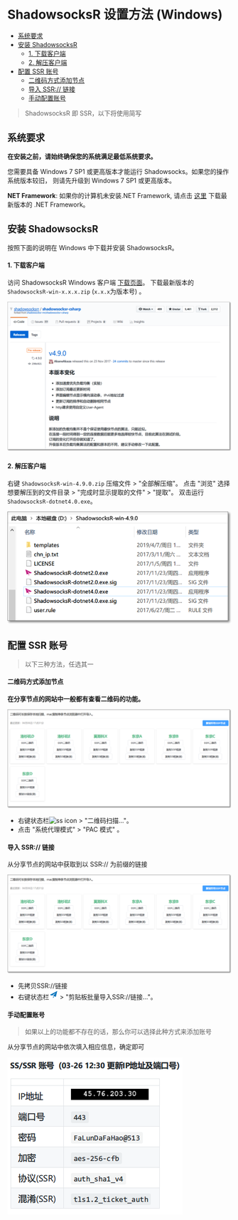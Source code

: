 # ShadowsocksR 设置方法 (Windows)

- [系统要求](#系统要求)
- [安装 ShadowsocksR](#安装-shadowsocksr)
	- [1. 下载客户端](#1-下载客户端)
	- [2. 解压客户端](#2-解压客户端)
- [配置 SSR 账号](#配置-ssr-账号)
	- [二维码方式添加节点](#二维码方式添加节点)
	- [导入 SSR:// 链接](#导入-ssr-链接)
	- [手动配置账号](#手动配置账号)


>  ShadowsocksR 即 SSR，以下将使用简写

## 系统要求

**在安装之前，请始终确保您的系统满足最低系统要求。**

您需要具备 Windows 7 SP1 或更高版本才能运行 Shadowsocks。如果您的操作系统版本较旧， 则请先升级到  Windows 7 SP1 或更高版本。

**NET Framework**: 如果你的计算机未安装.NET Framework, 请点击 [这里](https://dotnet.microsoft.com/download/dotnet-framework) 下载最新版本的 .NET Framework。

## 安装 ShadowsocksR

按照下面的说明在 Windows 中下载并安装 ShadowsocksR。

#### 1. 下载客户端

访问 ShadowsocksR Windows 客户端 [下载页面](https://github.com/shadowsocksrr/shadowsocksr-csharp/releases)。
下载最新版本的 `ShadowsocksR-win-x.x.x.zip`  (`x.x.x`为版本号) 。

![](./images/ssr/win-1.png)

#### 2. 解压客户端

右键 `ShadowsocksR-win-4.9.0.zip` 压缩文件 > "全部解压缩"。
点击 "浏览" 选择想要解压到的文件目录 > "完成时显示提取的文件" > "提取"。
双击运行 `ShadowsocksR-dotnet4.0.exe`。

![](./images/ssr/win-2.png)



## 配置 SSR 账号

> 以下三种方法，任选其一

#### 二维码方式添加节点

**在分享节点的网站中一般都有查看二维码的功能。**

![](./images/ssr/win-3.png)

- 右键状态栏![ss icon](./images/srr/win-icon.png)  > "二维码扫描..."。
- 点击 "系统代理模式" > "PAC 模式" 。



#### 导入 SSR:// 链接

从分享节点的网站中获取到以 SSR:// 为前缀的链接

![](./images/ssr/win-4.png)

- 先拷贝SSR://链接
- 右键状态栏![ss icon](./images/ssr/win-icon.png)  > "剪贴板批量导入SSR://链接..."。



#### 手动配置账号

> 如果以上的功能都不存在的话，那么你可以选择此种方式来添加账号

从分享节点的网站中依次填入相应信息，确定即可

![](./images/ssr/win-5.png)
